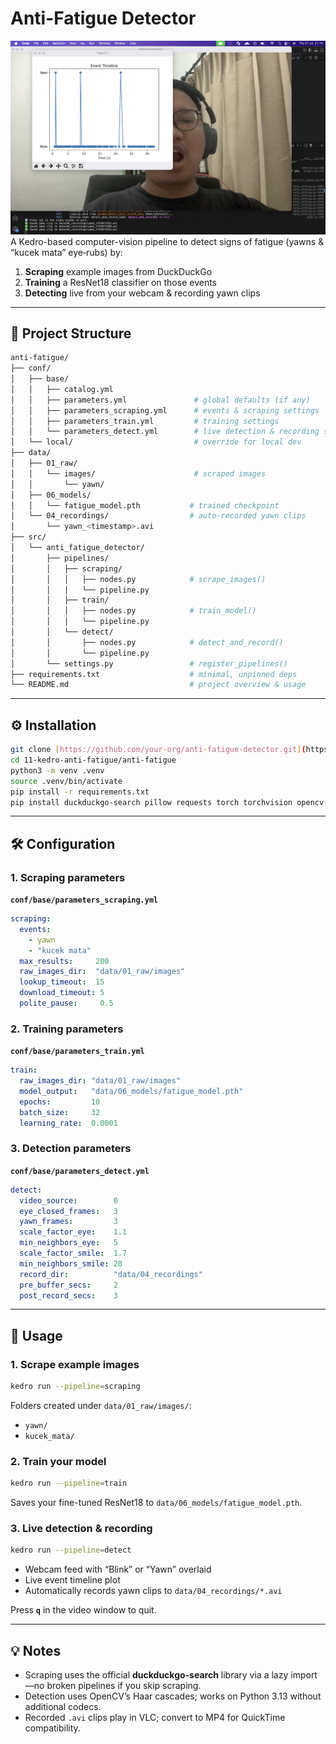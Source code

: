 # Anti-Fatigue Detector
![Sample Output](image.png) 
A Kedro-based computer-vision pipeline to detect signs of fatigue (yawns & “kucek mata” eye‐rubs) by:

1. **Scraping** example images from DuckDuckGo  
2. **Training** a ResNet18 classifier on those events  
3. **Detecting** live from your webcam & recording yawn clips

---

## 📁 Project Structure

```bash
anti-fatigue/
├── conf/
│   ├── base/
│   │   ├── catalog.yml
│   │   ├── parameters.yml               # global defaults (if any)
│   │   ├── parameters_scraping.yml      # events & scraping settings
│   │   ├── parameters_train.yml         # training settings
│   │   └── parameters_detect.yml        # live detection & recording settings
│   └── local/                           # override for local dev
├── data/
│   ├── 01_raw/
│   │   └── images/                      # scraped images
│   │       └── yawn/
│   ├── 06_models/
│   │   └── fatigue_model.pth           # trained checkpoint
│   └── 04_recordings/                  # auto-recorded yawn clips
│       └── yawn_<timestamp>.avi
├── src/
│   └── anti_fatigue_detector/
│       ├── pipelines/
│       │   ├── scraping/
│       │   │   ├── nodes.py            # scrape_images()
│       │   │   └── pipeline.py
│       │   ├── train/
│       │   │   ├── nodes.py            # train_model()
│       │   │   └── pipeline.py
│       │   └── detect/
│       │       ├── nodes.py            # detect_and_record()
│       │       └── pipeline.py
│       └── settings.py                 # register_pipelines()
├── requirements.txt                    # minimal, unpinned deps
└── README.md                           # project overview & usage
```



---

## ⚙️ Installation

```bash
git clone [https://github.com/your-org/anti-fatigue-detector.git](https://github.com/lukman-ss/lab.git)
cd 11-kedro-anti-fatigue/anti-fatigue
python3 -m venv .venv
source .venv/bin/activate
pip install -r requirements.txt
pip install duckduckgo-search pillow requests torch torchvision opencv-contrib-python matplotlib
````

---

## 🛠️ Configuration

### 1. Scraping parameters

**`conf/base/parameters_scraping.yml`**

```yaml
scraping:
  events:
    - yawn
    - "kucek mata"
  max_results:     200
  raw_images_dir:  "data/01_raw/images"
  lookup_timeout:  15
  download_timeout: 5
  polite_pause:     0.5
```

### 2. Training parameters

**`conf/base/parameters_train.yml`**

```yaml
train:
  raw_images_dir: "data/01_raw/images"
  model_output:   "data/06_models/fatigue_model.pth"
  epochs:         10
  batch_size:     32
  learning_rate:  0.0001
```

### 3. Detection parameters

**`conf/base/parameters_detect.yml`**

```yaml
detect:
  video_source:        0
  eye_closed_frames:   3
  yawn_frames:         3
  scale_factor_eye:    1.1
  min_neighbors_eye:   5
  scale_factor_smile:  1.7
  min_neighbors_smile: 20
  record_dir:          "data/04_recordings"
  pre_buffer_secs:     2
  post_record_secs:    3
```

---

## 🚀 Usage

### 1. Scrape example images

```bash
kedro run --pipeline=scraping
```

Folders created under `data/01_raw/images/`:

* `yawn/`
* `kucek_mata/`

### 2. Train your model

```bash
kedro run --pipeline=train
```

Saves your fine-tuned ResNet18 to `data/06_models/fatigue_model.pth`.

### 3. Live detection & recording

```bash
kedro run --pipeline=detect
```

* Webcam feed with “Blink” or “Yawn” overlaid
* Live event timeline plot
* Automatically records yawn clips to `data/04_recordings/*.avi`

Press **`q`** in the video window to quit.

---

## 💡 Notes

* Scraping uses the official **duckduckgo-search** library via a lazy import—no broken pipelines if you skip scraping.
* Detection uses OpenCV’s Haar cascades; works on Python 3.13 without additional codecs.
* Recorded `.avi` clips play in VLC; convert to MP4 for QuickTime compatibility.
